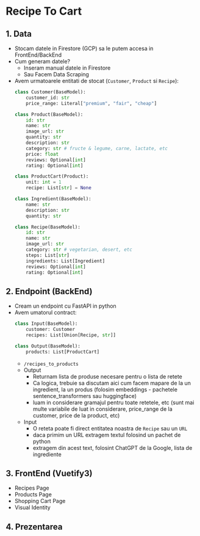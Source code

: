 # Recipe To Cart

## 1. Data
- Stocam datele in Firestore (GCP) sa le putem accesa in FrontEnd/BackEnd
- Cum generam datele?
    - Inseram manual datele in Firestore
    - Sau Facem Data Scraping
- Avem urmatoarele entitati de stocat (`Customer`, `Product` si `Recipe`):
    ```python
    class Customer(BaseModel):
        customer_id: str
        price_range: Literal["premium", "fair", "cheap"]
    ```
    ```python
    class Product(BaseModel):
        id: str
        name: str
        image_url: str
        quantity: str
        description: str
        category: str # fructe & legume, carne, lactate, etc
        price: float
        reviews: Optional[int]
        rating: Optional[int]

    class ProductCart(Product):
        unit: int = 1
        recipe: List[str] = None
    ```
    ```python
    class Ingredient(BaseModel):
        name: str
        description: str
        quantity: str

    class Recipe(BaseModel):
        id: str
        name: str
        image_url: str
        category: str # vegetarian, desert, etc
        steps: List[str]
        ingredients: List[Ingredient]
        reviews: Optional[int]
        rating: Optional[int]
    ```

## 2. Endpoint (BackEnd)
- Cream un endpoint cu FastAPI in python
- Avem umatorul contract:
    ```python
    class Input(BaseModel):
        customer: Customer
        recipes: List[Union[Recipe, str]]

    class Output(BaseModel):
        products: List[ProductCart]
    ```
    - `/recipes_to_products`
    - Output
        - Returnam lista de produse necesare pentru o lista de retete
        - Ca logica, trebuie sa discutam aici cum facem mapare de la un ingredient, la un produs (folosim embeddings - pachetele sentence_transformers sau huggingface)
        - luam in considerare gramajul pentru toate retetele, etc (sunt mai multe variabile de luat in considerare, price_range de la customer, price de la product, etc)
    - Input
        - O reteta poate fi direct entitatea noastra de `Recipe` sau un `URL`
        - daca primim un URL extragem textul folosind un pachet de python
        - extragem din acest text, folosint ChatGPT de la Google, lista de ingrediente

## 3. FrontEnd (Vuetify3)
- Recipes Page
- Products Page
- Shopping Cart Page
- Visual Identity

## 4. Prezentarea
